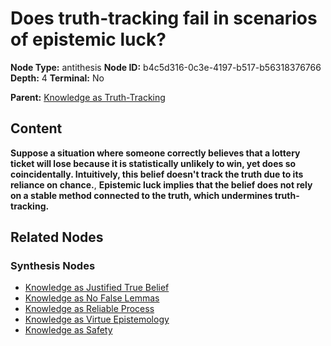 # Does truth-tracking fail in scenarios of epistemic luck?

**Node Type:** antithesis
**Node ID:** b4c5d316-0c3e-4197-b517-b56318376766
**Depth:** 4
**Terminal:** No

**Parent:** [Knowledge as Truth-Tracking](knowledge-as-truth-tracking-synthesis-c46fe083-1016-4558-a8cd-14246095ec8c.md)

## Content

**Suppose a situation where someone correctly believes that a lottery ticket will lose because it is statistically unlikely to win, yet does so coincidentally. Intuitively, this belief doesn't track the truth due to its reliance on chance.**, **Epistemic luck implies that the belief does not rely on a stable method connected to the truth, which undermines truth-tracking.**

## Related Nodes

### Synthesis Nodes

- [Knowledge as Justified True Belief](knowledge-as-justified-true-belief-synthesis-2771f6f2-77b7-4c50-a5cd-355e935f3429.md)
- [Knowledge as No False Lemmas](knowledge-as-no-false-lemmas-synthesis-2b940d0a-1d80-4b2d-b3c6-5b489193b3b7.md)
- [Knowledge as Reliable Process](knowledge-as-reliable-process-synthesis-b549a341-6103-4220-bdd9-594bfffdf6d1.md)
- [Knowledge as Virtue Epistemology](knowledge-as-virtue-epistemology-synthesis-fcaa188d-fef1-4048-8bea-79e5b329664a.md)
- [Knowledge as Safety](knowledge-as-safety-synthesis-2bb20140-75bf-4dcd-8723-5282bbf76a12.md)
